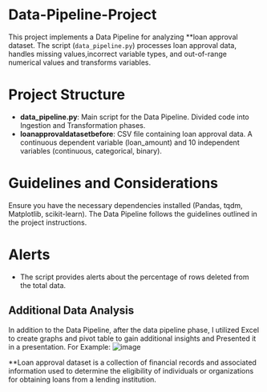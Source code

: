 # Data-Pipeline-Project
This project implements a Data Pipeline for analyzing **loan approval dataset. The script (`data_pipeline.py`) processes loan approval data, handles missing values,incorrect variable types, and out-of-range numerical values and transforms variables.

# Project Structure
- **data_pipeline.py**: Main script for the Data Pipeline.
Divided code into Ingestion and Transformation phases.
- **loanapprovaldatasetbefore**: CSV file containing loan approval data. A continuous dependent variable (loan_amount) and 10 independent variables (continuous, categorical, binary).
       
# Guidelines and Considerations
Ensure you have the necessary dependencies installed (Pandas, tqdm, Matplotlib, scikit-learn).
The Data Pipeline follows the guidelines outlined in the project instructions.

# Alerts
- The script provides alerts about the percentage of rows deleted from the total data.

## Additional Data Analysis
In addition to the Data Pipeline, after the data pipeline phase, I utilized Excel to create graphs and pivot table to gain additional insights and Presented it in a presentation. 
For Example:
![image](https://github.com/InbalTb/Data-Pipeline-Project/assets/132600292/31d37cda-8e8d-48cf-8080-203d643817b6)

**Loan approval dataset is a collection of financial records and associated information used to determine the eligibility of individuals or organizations for obtaining loans from a lending institution.
